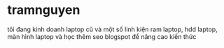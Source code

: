 tramnguyen
==========

tôi đang kinh doanh laptop cũ và một số linh kiện ram laptop, hdd laptop, màn hình laptop và học thêm seo blogspot để nâng cao kiến thức
